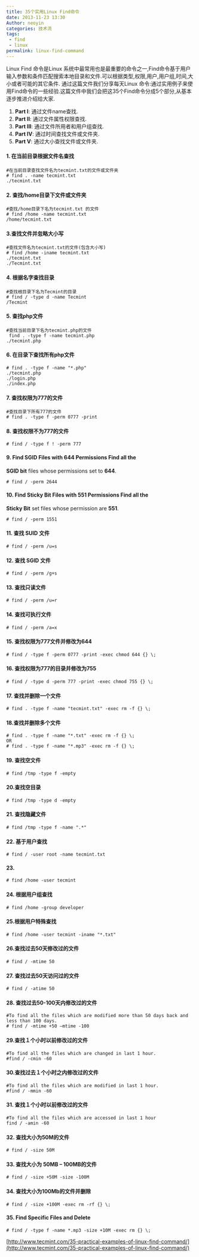```yaml
---
title: 35个实用Linux Find命令
date: 2013-11-23 13:30
Author: neoyin
categories: 技术流
tags:
 - find
 - linux
permalink: linux-find-command
---
```


Linux Find 命令是Linux
系统中最常用也是最重要的命令之一,Find命令基于用户输入参数和条件匹配搜索本地目录和文件.可以根据类型,权限,用户,用户组,时间,大小或者可能的其它条件.
通过这篇文件我们分享每天Linux
命令:通过实用例子来使用Find命令的一些经验.这篇文件中我们会把这35个Find命令分成5个部分,从基本逐步推进介绍给大家.  
1. **Part I**: 通过文件name查找.  
2. **Part II**: 通过文件属性权限查找.  
3. **Part III**: 通过文件所用者和用户组查找.  
4. **Part IV**: 通过时间查找文件或文件夹.  
5. **Part V**: 通过大小查找文件或文件夹.

#### <!--more-->

#### 1. 在当前目录根据文件名查找

    #在当前目录查找文件名为tecmint.txt的文件或文件夹
    # find . -name tecmint.txt
    ./tecmint.txt

#### 2. 查找/home目录下文件或文件夹

    #查找/home目录下名为tecmint.txt 的文件
    # find /home -name tecmint.txt
    /home/tecmint.txt

#### 3.查找文件并忽略大小写

    #查找文件名为tecmint.txt的文件(包含大小写)
    # find /home -iname tecmint.txt
    ./tecmint.txt
    ./Tecmint.txt

#### 4. 根据名字查找目录

    #查找根目录下名为Tecmint的目录
    # find / -type d -name Tecmint
    /Tecmint

#### 5. 查找php文件

    #查找当前目录下名为tecmint.php的文件
     find . -type f -name tecmint.php
    ./tecmint.php

#### 6. 在目录下查找所有php文件

    # find . -type f -name "*.php"
    ./tecmint.php
    ./login.php
    ./index.php

#### 7. 查找权限为777的文件

    #查找目录下所有777的文件
    # find . -type f -perm 0777 -print

#### 8. 查找权限不为777的文件

    # find / -type f ! -perm 777

#### 9. Find SGID Files with 644 Permissions Find all the

**SGID bit** files whose permissions set to **644**.

    # find / -perm 2644

#### 10. Find Sticky Bit Files with 551 Permissions Find all the

**Sticky Bit** set files whose permission are **551**.

    # find / -perm 1551

#### 11. 查找 SUID 文件

    # find / -perm /u=s

#### 12. 查找 SGID 文件

    # find / -perm /g+s

#### 13. 查找只读文件

    # find / -perm /u=r

#### 14. 查找可执行文件

    # find / -perm /a=x

#### 15. 查找权限为777文件并修改为644

    # find / -type f -perm 0777 -print -exec chmod 644 {} \;

#### 16. 查找权限为777的目录并修改为755

    # find / -type d -perm 777 -print -exec chmod 755 {} \;

#### 17. 查找并删除一个文件

    # find . -type f -name "tecmint.txt" -exec rm -f {} \;

#### 18.查找并删除多个文件

    # find . -type f -name "*.txt" -exec rm -f {} \;
    OR
    # find . -type f -name "*.mp3" -exec rm -f {} \;

#### 19. 查找空文件

    # find /tmp -type f -empty

#### 20.查找空目录

    # find /tmp -type d -empty

#### 21. 查找隐藏文件

    # find /tmp -type f -name ".*" 

#### 22. 基于用户查找

    # find / -user root -name tecmint.txt

#### 23.

    # find /home -user tecmint

#### 24. 根据用户组查找

    # find /home -group developer

#### 25.根据用户特殊查找

    # find /home -user tecmint -iname "*.txt"

#### 26.查找过去50天修改过的文件

    # find / -mtime 50

#### 27. 查找过去50天访问过的文件

    # find / -atime 50

#### 28. 查找过去50-100天内修改过的文件

    #To find all the files which are modified more than 50 days back and less than 100 days.
    # find / -mtime +50 –mtime -100

#### 29.查找１个小时以前修改过的文件

    #To find all the files which are changed in last 1 hour. 
    #find / -cmin -60

#### 30.查找过去１个小时之内修改过的文件

    #To find all the files which are modified in last 1 hour. 
    #find / -mmin -60

#### 31. 查找１个小时以前修改过的文件

    #To find all the files which are accessed in last 1 hour
    find / -amin -60

#### 32. 查找大小为50M的文件

    # find / -size 50M

#### 33. 查找大小为 50MB – 100MB的文件

    # find / -size +50M -size -100M

#### 34. 查找大小为100Mb的文件并删除

    # find / -size +100M -exec rm -rf {} \;

#### 35. Find Specific Files and Delete

    # find / -type f -name *.mp3 -size +10M -exec rm {} \;

[http://www.tecmint.com/35-practical-examples-of-linux-find-command/](http://www.tecmint.com/35-practical-examples-of-linux-find-command/)
